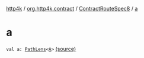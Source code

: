 [http4k](../../index.md) / [org.http4k.contract](../index.md) / [ContractRouteSpec8](index.md) / [a](./a.md)

# a

`val a: `[`PathLens`](../../org.http4k.lens/-path-lens/index.md)`<`[`A`](-binder/index.md#A)`>` [(source)](https://github.com/http4k/http4k/blob/master/http4k-contract/src/main/kotlin/org/http4k/contract/routeSpec.kt#L141)